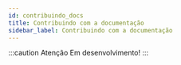 ```yaml
---
id: contribuindo_docs
title: Contribuindo com a documentação
sidebar_label: Contribuindo com a documentação
---
```


:::caution Atenção
Em desenvolvimento!
:::